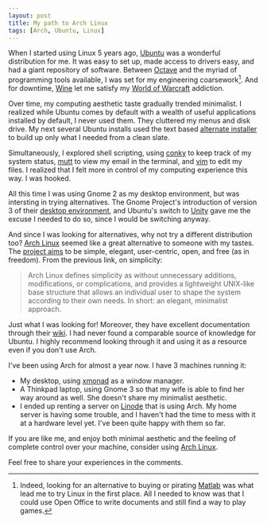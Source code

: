 ```yaml
---
layout: post
title: My path to Arch Linux
tags: [Arch, Ubuntu, Linux]
---
```


When I started using Linux 5 years ago, [Ubuntu][] was a wonderful
distribution for me.  It was easy to set up, made access to drivers easy, and
had a giant repository of software.  Between [Octave][] and the myriad of
programming tools available, I was set for my engineering coarsework[^1].
And for downtime, [Wine][] let me satisfy my [World of Warcraft][] addiction.

[Ubuntu]:http://www.ubuntu.com/ubuntu
[Octave]:https://www.gnu.org/software/octave/
[Wine]:http://www.winehq.org/
[World of Warcraft]:http://us.battle.net/wow/en/

[^1]: Indeed, looking for an alternative to buying or pirating [Matlab][] was
      what lead me to try Linux in the first place.  All I needed to know was that
      I could use Open Office to write documents and still find a way to play games.

[Matlab]:http://www.mathworks.com/products/matlab/

Over time, my computing aesthetic taste gradually trended minimalist.
I realized while Ubuntu comes by default with a wealth of useful applications
installed by default, I never used them.  They cluttered my menus and disk
drive.  My next several Ubuntu installs used the text based [alternate
installer][] to build up only what I needed from a clean slate.

[alternate installer]:http://www.ubuntu.com/download/ubuntu/alternative-download#alternate

Simultaneously, I explored shell scripting, using [conky][] to keep track of
my system status, [mutt][] to view my email in the terminal, and [vim][] to
edit my files.  I realized that I felt more in control of my computing
experience this way.  I was hooked.

[conky]:http://conky.sourceforge.net/
[mutt]:/2011/01/10/email_with_mutt_offlineimap_imapfilter_msmtp_archivemail/
[vim]:http://www.vim.org/

All this time I was using Gnome 2 as my desktop environment, but was
intersting in trying alternatives.  The Gnome Project's introduction of
version 3 of their [desktop environment][Gnome3], and Ubuntu's switch to
[Unity][] gave me the excuse I needed to do so, since I would be switching
anyway.

[Gnome3]:http://www.gnome.org/gnome-3/
[Unity]:http://unity.ubuntu.com/

And since I was looking for alternatives, why not try a different distribution
too?  [Arch Linux][] seemed like a great alternative to someone with my
tastes.  The [project aims][Arch Way] to be simple, elegant, user-centric, open, and
free (as in freedom).  From the previous link, on simplicity:

[Arch Linux]:http://www.archlinux.org/
[Arch Way]:https://wiki.archlinux.org/index.php/The_Arch_Way

> Arch Linux defines simplicity as without unnecessary additions,
> modifications, or complications, and provides a lightweight UNIX-like base
> structure that allows an individual user to shape the system according to
> their own needs. In short: an elegant, minimalist approach.

Just what I was looking for!  Moreover, they have excellent documentation
through their [wiki][Arch Wiki].  I had never found a comparable source of
knowledge for Ubuntu.  I highly recommend looking through it and using it as
a resource even if you don't use Arch.

[Arch Wiki]:https://wiki.archlinux.org/index.php/Main_Page

I've been using Arch for almost a year now.  I have 3 machines running it:

+ My desktop, using [xmonad][] as a window manager.
+ A Thinkpad laptop, using Gnome 3 so that my wife is able to find her way
  around as well.  She doesn't share my minimalist aesthetic.
+ I ended up renting a server on [Linode][] that is using Arch.  My home
  server is having some trouble, and I haven't had the time to mess with it at
  a hardware level yet.  I've been quite happy with them so far.

[xmonad]:http://xmonad.org/
[Linode]:http://www.linode.com/

If you are like me, and enjoy both minimal aesthetic and the feeling of
complete control over your machine, consider using [Arch Linux][].

Feel free to share your experiences in the comments.
